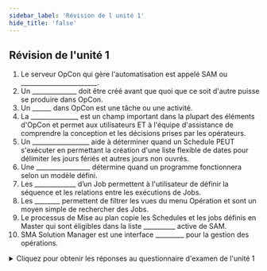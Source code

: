 ```yaml
---
sidebar_label: 'Révision de l unité 1'
hide_title: 'false'
---
```


## Révision de l'unité 1

1. Le serveur OpCon qui gère l'automatisation est appelé SAM ou ________________________.
2. Un ______________ doit être créé avant que quoi que ce soit d'autre puisse se produire dans OpCon.
3. Un ______ dans OpCon est une tâche ou une activité.
4. La _______________ est un champ important dans la plupart des éléments d'OpCon et permet aux utilisateurs ET à l'équipe d'assistance de comprendre la conception et les décisions prises par les opérateurs.
5. Un __________________ aide à déterminer quand un Schedule PEUT s'exécuter en permettant la création d'une liste flexible de dates pour délimiter les jours fériés et autres jours non ouvrés.
6. Une _________________ détermine quand un programme fonctionnera selon un modèle défini.
7. Les _____________ d’un Job permettent à l'utilisateur de définir la séquence et les relations entre les exécutions de Jobs.
8. Les ________ permettent de filtrer les vues du menu Opération et sont un moyen simple de rechercher des Jobs.
9. Le processus de Mise au plan copie les Schedules et les jobs définis en Master qui sont éligibles dans la liste __________ active de SAM.
10. SMA Solution Manager est une interface _________ pour la gestion des opérations.


<details>

<summary>Cliquez pour obtenir les réponses au questionnaire d'examen de l'unité 1</summary>

1. SCHEDULE ACTIVITY MONITOR
2. SCHEDULE
3. JOB
4. DOCUMENTATION
5. CALENDRIER
6. FRÉQUENCE
7. DEPENDANCES
8. TAGS
9. DAILY
10. WEB

</details>
